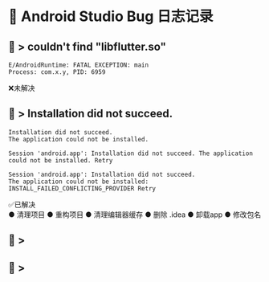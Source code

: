 🐛 Android Studio Bug 日志记录
=================================================================

🦠 > couldn't find "libflutter.so"
-----------------------------------------------------------------
```log
E/AndroidRuntime: FATAL EXCEPTION: main
Process: com.x.y, PID: 6959
```
❌未解决

🦠 > Installation did not succeed.
-----------------------------------------------------------------
```log
Installation did not succeed.
The application could not be installed.  

Session 'android.app': Installation did not succeed. The application could not be installed. Retry

Session 'android.app': Installation did not succeed. 
The application could not be installed: INSTALL_FAILED_CONFLICTING_PROVIDER Retry
```

✅已解决  
● 清理项目
● 重构项目
● 清理编辑器缓存
● 删除 .idea
● 卸载app
● 修改包名

🦠 >
-----------------------------------------------------------------



🦠 >
-----------------------------------------------------------------

